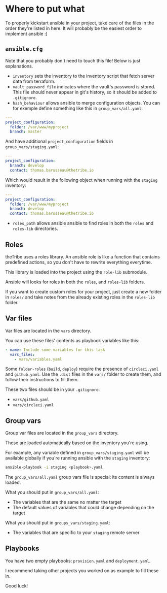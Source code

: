# Where to put what

To properly kickstart ansible in your project, take care of the files in the order
they're listed in here. It will probably be the easiest order to implement ansible :)

## `ansible.cfg`

Note that you probably don't need to touch this file! Below is just explanations.

- `inventory` sets the inventory to the inventory script that fetch server data from terraform.
- `vault_password_file` indicates where the vault's password is stored. This file should never
  appear in git's history, so it should be added to `.gitignore`.
- `hash_behaviour` allows ansible to merge configuration objects. You can for exemple define
  something like this in `group_vars/all.yaml`:
```yaml
---
project_configuration:
  folder: /var/www/myproject
  branch: master
```
  And have additional `project_configuration` fields in `group_vars/staging.yaml`:
```yaml
---
project_configuration:
  branch: develop
  contact: thomas.barusseau@thetribe.io
```
  Which would result in the following object when running with the `staging` inventory:
```yaml
---
project_configuration:
  folder: /var/www/myproject
  branch: develop
  contact: thomas.barusseau@thetribe.io
```
- `roles_path` allows ansible ansible to find roles in both the `roles` and `roles-lib` directories.

## Roles

theTribe uses a roles library. An ansible role is like a function that contains
predefined actions, so you don't have to rewrite everything everytime.

This library is loaded into the project using the `role-lib` submodule.

Ansible will looks for roles in both the `roles`, and `roles-lib` folders.

If you want to create custom roles for your project, just create a new folder in `roles/`
and take notes from the already existing roles in the `roles-lib` folder.

## Var files

Var files are located in the `vars` directory.

You can use these files' contents as playbook variables like this:
```yaml
- name: Include some variables for this task
  vars_files:
    - vars/variables.yaml
```

Some `folder-roles` (`build`, `deploy`) require the presence of `circleci.yaml`
and `github.yaml`. Use the `.dist` files in the `vars/` folder to create them, and
follow their instructions to fill them.

These two files should be in your `.gitignore`:
- `vars/github.yaml`
- `vars/circleci.yaml`

## Group vars

Group var files are located in the `group_vars` directory.

These are loaded automatically based on the inventory you're using.

For example, any variable defined in `group_vars/staging.yaml` will be available
globally if you're running ansible with the `staging` inventory:
```bash
ansible-playbook -i staging <playbook>.yaml
```

The `group_vars/all.yaml` group vars file is special: its content is always loaded.

What you should put in `group_vars/all.yaml`:
- The variables that are the same no matter the target
- The default values of variables that could change depending on the target

What you should put in `groups_vars/staging.yaml`:
- The variables that are specific to your `staging` remote server

## Playbooks

You have two empty playbooks: `provision.yaml` and `deployment.yaml`.

I recommend taking other projects you worked on as example to fill these in.

Good luck!
